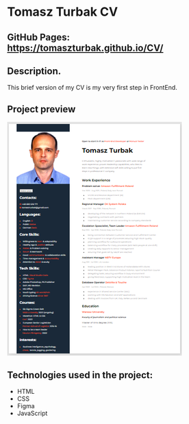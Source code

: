 # Tomasz Turbak CV

## GitHub Pages: https://tomaszturbak.github.io/CV/

## Description.

This brief version of my CV is my very first step in FrontEnd. 

## Project preview

![cv-preview](https://github.com/TomaszTurbak/CV/blob/main/images/cv-preview.png?raw=true)

## Technologies used in the project:
- HTML
- CSS
- Figma
- JavaScript
